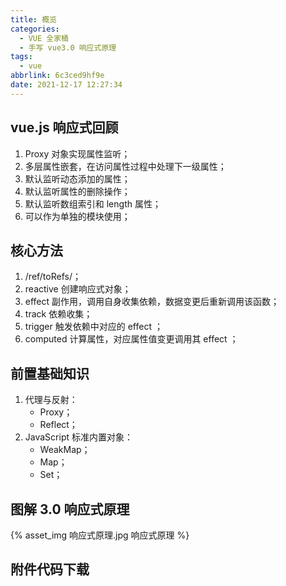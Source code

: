 ```yaml
---
title: 概览
categories:
  - VUE 全家桶
  - 手写 vue3.0 响应式原理
tags:
  - vue
abbrlink: 6c3ced9hf9e
date: 2021-12-17 12:27:34
---
```


## vue.js 响应式回顾
1. Proxy 对象实现属性监听；
2. 多层属性嵌套，在访问属性过程中处理下一级属性；
3. 默认监听动态添加的属性；
4. 默认监听属性的删除操作；
5. 默认监听数组索引和 length 属性；
6. 可以作为单独的模块使用；

## 核心方法
1. /ref/toRefs/；
2. reactive  创建响应式对象；
3. effect  副作用，调用自身收集依赖，数据变更后重新调用该函数；
4. track  依赖收集；
5. trigger 触发依赖中对应的 effect ；
6. computed  计算属性，对应属性值变更调用其 effect ；


## 前置基础知识 
1. 代理与反射：
    - Proxy；
    - Reflect； 
2. JavaScript 标准内置对象：
    - WeakMap；
    - Map；
    - Set；


## 图解 3.0 响应式原理
{% asset_img 响应式原理.jpg 响应式原理 %}

## <a class="attachment" name="reactivity.zip">附件代码下载</a>